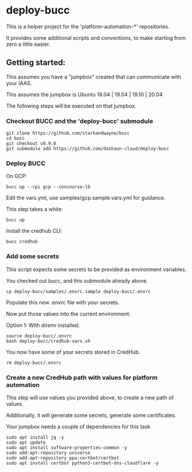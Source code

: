 # deploy-bucc

This is a helper project for the 'platform-automation-*' repositories.

It provides some additional scripts and conventions, to make starting from zero a little easier.

## Getting started:

This assumes you have a "jumpbox" created that can communicate with your IAAS.

This assumes the jumpbox is Ubuntu 18.04 | 19.04 | 19.10 | 20.04

The following steps will be executed on that jumpbox.

### Checkout BUCC and the 'deploy-bucc' submodule  

```
git clone https://github.com/starkandwayne/bucc
cd bucc
git checkout v0.9.0
git submodule add https://github.com/dashaun-cloud/deploy-bucc
```

### Deploy BUCC

On GCP:
```
bucc up --cpi gcp --concourse-lb
```
Edit the vars.yml, use samples/gcp.sample.vars.yml for guidance.

This step takes a while:
```
bucc up
```

Install the credhub CLI:
```
bucc credhub
```

### Add some secrets

This script expects some secrets to be provided as environment variables.

You checked out bucc, and this submodule already above.

```
cp deploy-bucc/samples/.envrc.sample deploy-bucc/.envrc
```

Populate this new .envrc file with your secrets.

Now put those values into the current environment:


Option 1: With direnv installed:
```
source deploy-bucc/.envrc
bash deploy-bucc/credhub-vars.sh
```

You now have some of your secrets stored in CredHub.

```
rm deploy-bucc/.envrc
```

### Create a new CredHub path with values for platform automation

This step will use values you provided above, to create a new path of values.

Additionally, it will generate some secrets, generate some certificates.

Your jumpbox needs a couple of dependencies for this task

```
sudo apt install jq -y
sudo apt update
sudo apt install software-properties-common -y
sudo add-apt-repository universe
sudo add-apt-repository ppa:certbot/certbot
sudo apt install certbot python3-certbot-dns-cloudflare -y
```


